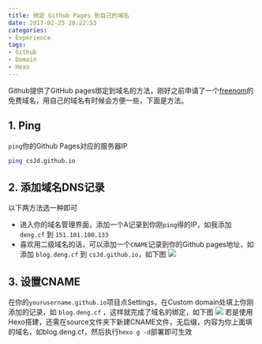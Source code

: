 ```yaml
---
title: 绑定 Github Pages 到自己的域名
date: 2017-02-25 20:22:53
categories: 
- Experience
tags:
- Github
- Domain
- Hexo
---
```

Github提供了GitHub pages绑定到域名的方法，刚好之前申请了一个[freenom](http://www.freenom.com/zh/index.html?lang=zh)的免费域名，用自己的域名有时候会方便一些，下面是方法。

## 1. Ping
`ping`你的Github Pages对应的服务器IP
``` bash
ping csJd.github.io
```

## 2. 添加域名DNS记录
以下两方法选一种即可
* 进入你的域名管理界面，添加一个A记录到你刚`ping`得的IP，如我添加 `deng.cf` 到 `151.101.100.133`
* 喜欢用二级域名的话，可以添加一个`CNAME`记录到你的Github pages地址，如添加 `blog.deng.cf` 到 `csJd.github.io`，如下图
![](/pic/pic20170225225433.png)

## 3. 设置CNAME
在你的`yourusername.github.io`项目点Settings，在Custom domain处填上你刚添加的记录，如 `blog.deng.cf` ，这样就完成了域名的绑定，如下图
![](https://github.com/csJd/res/raw/r/hello-world.png)
若是使用Hexo搭建，还需在source文件夹下新建CNAME文件，无后缀，内容为你上面填的域名，如blog.deng.cf，然后执行`hexo g -d`部署即可生效
